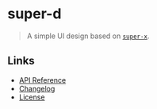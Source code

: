# super-d

> A simple UI design based on [`super-x`](https://github.com/huang2002/super-x).

## Links

- [API Reference](https://github.com/huang2002/super-d/wiki)
- [Changelog](./CHANGELOG)
- [License](./LICENSE)

